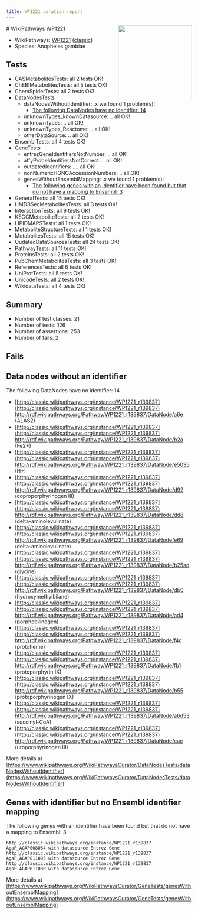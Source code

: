 ```yaml
---
title: WP1221 curation report
---
```


<img style="float: right; width: 200px" src="https://upload.wikimedia.org/wikipedia/commons/thumb/8/83/Wplogo_with_text_500.png/640px-Wplogo_with_text_500.png" />
# WikiPathways WP1221

* WikiPathways: [WP1221](https://wikipathways.org/pathways/WP1221) ([classic](https://classic.wikipathways.org/instance/WP1221))
* Species: Anopheles gambiae
## Tests
* CASMetabolitesTests: all 2 tests OK!
* ChEBIMetabolitesTests: all 5 tests OK!
* ChemSpiderTests: all 2 tests OK!
* DataNodesTests
    * dataNodesWithoutIdentifier: .x we found 1 problem(s):
        * [The following DataNodes have no identifier: 14](#8792c494)
    * unknownTypes_knownDatasource: .. all OK!
    * unknownTypes: .. all OK!
    * unknownTypes_Reactome: .. all OK!
    * otherDataSource: .. all OK!
* EnsemblTests: all 4 tests OK!
* GeneTests
    * entrezGeneIdentifiersNotNumber: .. all OK!
    * affyProbeIdentifiersNotCorrect: .. all OK!
    * outdatedIdentifiers: .... all OK!
    * nonNumericHGNCAccessionNumbers: .. all OK!
    * genesWithoutEnsemblMapping: .x we found 1 problem(s):
        * [The following genes with an identifier have been found but that do not have a mapping to Ensembl: 3](#40286d85)
* GeneralTests: all 15 tests OK!
* HMDBSecMetabolitesTests: all 3 tests OK!
* InteractionTests: all 9 tests OK!
* KEGGMetaboliteTests: all 2 tests OK!
* LIPIDMAPSTests: all 1 tests OK!
* MetaboliteStructureTests: all 1 tests OK!
* MetabolitesTests: all 15 tests OK!
* OudatedDataSourcesTests: all 24 tests OK!
* PathwayTests: all 11 tests OK!
* ProteinsTests: all 2 tests OK!
* PubChemMetabolitesTests: all 3 tests OK!
* ReferencesTests: all 6 tests OK!
* UniProtTests: all 5 tests OK!
* UnicodeTests: all 2 tests OK!
* WikidataTests: all 4 tests OK!


## Summary

* Number of test classes: 21
* Number of tests: 126
* Number of assertions: 253
* Number of fails: 2

## Fails

<a name="8792c494" />

## Data nodes without an identifier

The following DataNodes have no identifier: 14

* [http://classic.wikipathways.org/instance/WP1221_r139837](http://classic.wikipathways.org/instance/WP1221_r139837) http://rdf.wikipathways.org/Pathway/WP1221_r139837/DataNode/a6e (ALAS2)
* [http://classic.wikipathways.org/instance/WP1221_r139837](http://classic.wikipathways.org/instance/WP1221_r139837) http://rdf.wikipathways.org/Pathway/WP1221_r139837/DataNode/b2a (Fe2+)
* [http://classic.wikipathways.org/instance/WP1221_r139837](http://classic.wikipathways.org/instance/WP1221_r139837) http://rdf.wikipathways.org/Pathway/WP1221_r139837/DataNode/e5035 (H+)
* [http://classic.wikipathways.org/instance/WP1221_r139837](http://classic.wikipathways.org/instance/WP1221_r139837) http://rdf.wikipathways.org/Pathway/WP1221_r139837/DataNode/d92 (coproporphyrinogen III)
* [http://classic.wikipathways.org/instance/WP1221_r139837](http://classic.wikipathways.org/instance/WP1221_r139837) http://rdf.wikipathways.org/Pathway/WP1221_r139837/DataNode/dd8 (delta-aminolevulinate)
* [http://classic.wikipathways.org/instance/WP1221_r139837](http://classic.wikipathways.org/instance/WP1221_r139837) http://rdf.wikipathways.org/Pathway/WP1221_r139837/DataNode/e69 (delta-aminolevulinate)
* [http://classic.wikipathways.org/instance/WP1221_r139837](http://classic.wikipathways.org/instance/WP1221_r139837) http://rdf.wikipathways.org/Pathway/WP1221_r139837/DataNode/b25ad (glycine)
* [http://classic.wikipathways.org/instance/WP1221_r139837](http://classic.wikipathways.org/instance/WP1221_r139837) http://rdf.wikipathways.org/Pathway/WP1221_r139837/DataNode/db0 (hydroxymethylbilane)
* [http://classic.wikipathways.org/instance/WP1221_r139837](http://classic.wikipathways.org/instance/WP1221_r139837) http://rdf.wikipathways.org/Pathway/WP1221_r139837/DataNode/ad4 (porphobilinogen)
* [http://classic.wikipathways.org/instance/WP1221_r139837](http://classic.wikipathways.org/instance/WP1221_r139837) http://rdf.wikipathways.org/Pathway/WP1221_r139837/DataNode/f4c (protoheme)
* [http://classic.wikipathways.org/instance/WP1221_r139837](http://classic.wikipathways.org/instance/WP1221_r139837) http://rdf.wikipathways.org/Pathway/WP1221_r139837/DataNode/fb1 (protoporphyrin IX)
* [http://classic.wikipathways.org/instance/WP1221_r139837](http://classic.wikipathways.org/instance/WP1221_r139837) http://rdf.wikipathways.org/Pathway/WP1221_r139837/DataNode/b55 (protoporphyrinogen IX)
* [http://classic.wikipathways.org/instance/WP1221_r139837](http://classic.wikipathways.org/instance/WP1221_r139837) http://rdf.wikipathways.org/Pathway/WP1221_r139837/DataNode/a6d53 (succinyl-CoA)
* [http://classic.wikipathways.org/instance/WP1221_r139837](http://classic.wikipathways.org/instance/WP1221_r139837) http://rdf.wikipathways.org/Pathway/WP1221_r139837/DataNode/cae (uroporphyrinogen III)


More details at [https://www.wikipathways.org/WikiPathwaysCurator/DataNodesTests/dataNodesWithoutIdentifier](https://www.wikipathways.org/WikiPathwaysCurator/DataNodesTests/dataNodesWithoutIdentifier)

<a name="40286d85" />

## Genes with identifier but no Ensembl identifier mapping

The following genes with an identifier have been found but that do not have a mapping to Ensembl: 3
```
http://classic.wikipathways.org/instance/WP1221_r139837 AgaP_AGAP008064 with datasource Entrez Gene
http://classic.wikipathways.org/instance/WP1221_r139837 AgaP_AGAP011895 with datasource Entrez Gene
http://classic.wikipathways.org/instance/WP1221_r139837 AgaP_AGAP011080 with datasource Entrez Gene
```

More details at [https://www.wikipathways.org/WikiPathwaysCurator/GeneTests/genesWithoutEnsemblMapping](https://www.wikipathways.org/WikiPathwaysCurator/GeneTests/genesWithoutEnsemblMapping)

